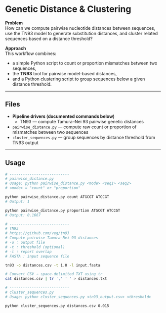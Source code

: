# Genetic Distance & Clustering

**Problem**  
How can we compute pairwise nucleotide distances between sequences, use the TN93 model to generate substitution distances, and cluster related sequences based on a distance threshold?

**Approach**  
This workflow combines:
- a simple Python script to count or proportion mismatches between two sequences,
- the **TN93** tool for pairwise model-based distances,
- and a Python clustering script to group sequences below a given distance threshold.

---

## Files
- **Pipeline drivers (documented commands below)**  
  - TN93 — compute Tamura–Nei 93 pairwise genetic distances  
- `pairwise_distance.py` — compute raw count or proportion of mismatches between two sequences  
- `cluster_sequences.py` — group sequences by distance threshold from TN93 output  

---

## Usage

```bash
# ---------------------------
# pairwise_distance.py
# Usage: python pairwise_distance.py <mode> <seq1> <seq2>
# <mode> = "count" or "proportion"

python pairwise_distance.py count ATGCGT ATCCGT
# Output: 1

python pairwise_distance.py proportion ATGCGT ATCCGT
# Output: 0.1667

# ---------------------------
# TN93
# https://github.com/veg/tn93
# Compute pairwise Tamura–Nei 93 distances
# -o : output file
# -t : threshold (optional)
# -l : report overlap
# FASTA : input sequence file

tn93 -o distances.csv -t 1.0 -l input.fasta

# Convert CSV → space-delimited TXT using tr
cat distances.csv | tr ',' ' ' > distances.txt

# ---------------------------
# cluster_sequences.py
# Usage: python cluster_sequences.py <tn93_output.csv> <threshold>

python cluster_sequences.py distances.csv 0.015

